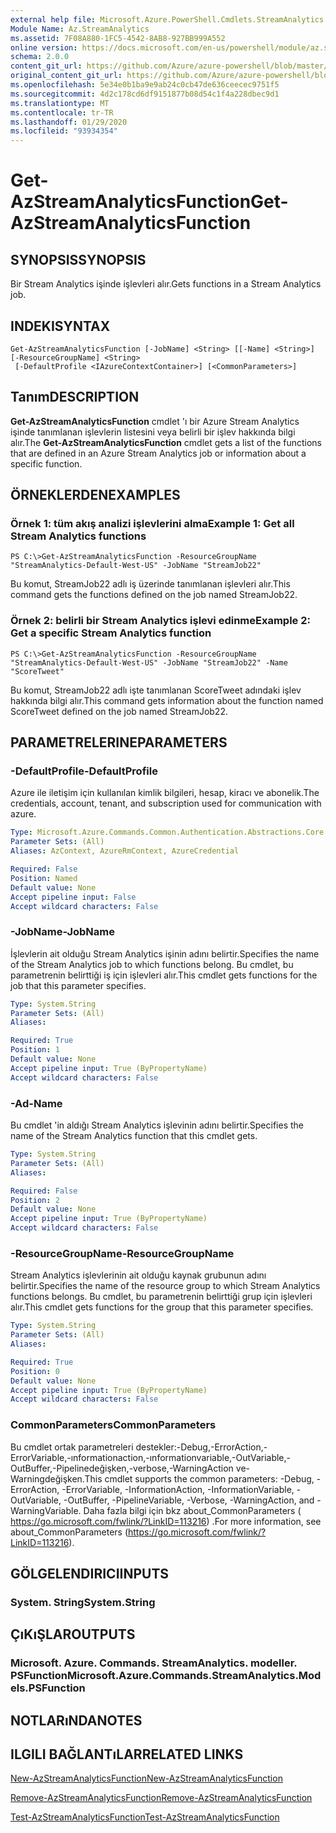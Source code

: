 ```yaml
---
external help file: Microsoft.Azure.PowerShell.Cmdlets.StreamAnalytics.dll-Help.xml
Module Name: Az.StreamAnalytics
ms.assetid: 7F08A880-1FC5-4542-8AB8-927BB999A552
online version: https://docs.microsoft.com/en-us/powershell/module/az.streamanalytics/get-azstreamanalyticsfunction
schema: 2.0.0
content_git_url: https://github.com/Azure/azure-powershell/blob/master/src/StreamAnalytics/StreamAnalytics/help/Get-AzStreamAnalyticsFunction.md
original_content_git_url: https://github.com/Azure/azure-powershell/blob/master/src/StreamAnalytics/StreamAnalytics/help/Get-AzStreamAnalyticsFunction.md
ms.openlocfilehash: 5e34e0b1ba9e9ab24c0cb47de636ceecec9751f5
ms.sourcegitcommit: 4d2c178cd6df9151877b08d54c1f4a228dbec9d1
ms.translationtype: MT
ms.contentlocale: tr-TR
ms.lasthandoff: 01/29/2020
ms.locfileid: "93934354"
---
```

# <span data-ttu-id="37c19-101">Get-AzStreamAnalyticsFunction</span><span class="sxs-lookup"><span data-stu-id="37c19-101">Get-AzStreamAnalyticsFunction</span></span>

## <span data-ttu-id="37c19-102">SYNOPSIS</span><span class="sxs-lookup"><span data-stu-id="37c19-102">SYNOPSIS</span></span>
<span data-ttu-id="37c19-103">Bir Stream Analytics işinde işlevleri alır.</span><span class="sxs-lookup"><span data-stu-id="37c19-103">Gets functions in a Stream Analytics job.</span></span>

## <span data-ttu-id="37c19-104">INDEKI</span><span class="sxs-lookup"><span data-stu-id="37c19-104">SYNTAX</span></span>

```
Get-AzStreamAnalyticsFunction [-JobName] <String> [[-Name] <String>] [-ResourceGroupName] <String>
 [-DefaultProfile <IAzureContextContainer>] [<CommonParameters>]
```

## <span data-ttu-id="37c19-105">Tanım</span><span class="sxs-lookup"><span data-stu-id="37c19-105">DESCRIPTION</span></span>
<span data-ttu-id="37c19-106">**Get-AzStreamAnalyticsFunction** cmdlet 'ı bir Azure Stream Analytics işinde tanımlanan işlevlerin listesini veya belirli bir işlev hakkında bilgi alır.</span><span class="sxs-lookup"><span data-stu-id="37c19-106">The **Get-AzStreamAnalyticsFunction** cmdlet gets a list of the functions that are defined in an Azure Stream Analytics job or information about a specific function.</span></span>

## <span data-ttu-id="37c19-107">ÖRNEKLERDEN</span><span class="sxs-lookup"><span data-stu-id="37c19-107">EXAMPLES</span></span>

### <span data-ttu-id="37c19-108">Örnek 1: tüm akış analizi işlevlerini alma</span><span class="sxs-lookup"><span data-stu-id="37c19-108">Example 1: Get all Stream Analytics functions</span></span>
```
PS C:\>Get-AzStreamAnalyticsFunction -ResourceGroupName "StreamAnalytics-Default-West-US" -JobName "StreamJob22"
```

<span data-ttu-id="37c19-109">Bu komut, StreamJob22 adlı iş üzerinde tanımlanan işlevleri alır.</span><span class="sxs-lookup"><span data-stu-id="37c19-109">This command gets the functions defined on the job named StreamJob22.</span></span>

### <span data-ttu-id="37c19-110">Örnek 2: belirli bir Stream Analytics işlevi edinme</span><span class="sxs-lookup"><span data-stu-id="37c19-110">Example 2: Get a specific Stream Analytics function</span></span>
```
PS C:\>Get-AzStreamAnalyticsFunction -ResourceGroupName "StreamAnalytics-Default-West-US" -JobName "StreamJob22" -Name "ScoreTweet"
```

<span data-ttu-id="37c19-111">Bu komut, StreamJob22 adlı işte tanımlanan ScoreTweet adındaki işlev hakkında bilgi alır.</span><span class="sxs-lookup"><span data-stu-id="37c19-111">This command gets information about the function named ScoreTweet defined on the job named StreamJob22.</span></span>

## <span data-ttu-id="37c19-112">PARAMETRELERINE</span><span class="sxs-lookup"><span data-stu-id="37c19-112">PARAMETERS</span></span>

### <span data-ttu-id="37c19-113">-DefaultProfile</span><span class="sxs-lookup"><span data-stu-id="37c19-113">-DefaultProfile</span></span>
<span data-ttu-id="37c19-114">Azure ile iletişim için kullanılan kimlik bilgileri, hesap, kiracı ve abonelik.</span><span class="sxs-lookup"><span data-stu-id="37c19-114">The credentials, account, tenant, and subscription used for communication with azure.</span></span>

```yaml
Type: Microsoft.Azure.Commands.Common.Authentication.Abstractions.Core.IAzureContextContainer
Parameter Sets: (All)
Aliases: AzContext, AzureRmContext, AzureCredential

Required: False
Position: Named
Default value: None
Accept pipeline input: False
Accept wildcard characters: False
```

### <span data-ttu-id="37c19-115">-JobName</span><span class="sxs-lookup"><span data-stu-id="37c19-115">-JobName</span></span>
<span data-ttu-id="37c19-116">İşlevlerin ait olduğu Stream Analytics işinin adını belirtir.</span><span class="sxs-lookup"><span data-stu-id="37c19-116">Specifies the name of the Stream Analytics job to which functions belong.</span></span>
<span data-ttu-id="37c19-117">Bu cmdlet, bu parametrenin belirttiği iş için işlevleri alır.</span><span class="sxs-lookup"><span data-stu-id="37c19-117">This cmdlet gets functions for the job that this parameter specifies.</span></span>

```yaml
Type: System.String
Parameter Sets: (All)
Aliases:

Required: True
Position: 1
Default value: None
Accept pipeline input: True (ByPropertyName)
Accept wildcard characters: False
```

### <span data-ttu-id="37c19-118">-Ad</span><span class="sxs-lookup"><span data-stu-id="37c19-118">-Name</span></span>
<span data-ttu-id="37c19-119">Bu cmdlet 'in aldığı Stream Analytics işlevinin adını belirtir.</span><span class="sxs-lookup"><span data-stu-id="37c19-119">Specifies the name of the Stream Analytics function that this cmdlet gets.</span></span>

```yaml
Type: System.String
Parameter Sets: (All)
Aliases:

Required: False
Position: 2
Default value: None
Accept pipeline input: True (ByPropertyName)
Accept wildcard characters: False
```

### <span data-ttu-id="37c19-120">-ResourceGroupName</span><span class="sxs-lookup"><span data-stu-id="37c19-120">-ResourceGroupName</span></span>
<span data-ttu-id="37c19-121">Stream Analytics işlevlerinin ait olduğu kaynak grubunun adını belirtir.</span><span class="sxs-lookup"><span data-stu-id="37c19-121">Specifies the name of the resource group to which Stream Analytics functions belongs.</span></span>
<span data-ttu-id="37c19-122">Bu cmdlet, bu parametrenin belirttiği grup için işlevleri alır.</span><span class="sxs-lookup"><span data-stu-id="37c19-122">This cmdlet gets functions for the group that this parameter specifies.</span></span>

```yaml
Type: System.String
Parameter Sets: (All)
Aliases:

Required: True
Position: 0
Default value: None
Accept pipeline input: True (ByPropertyName)
Accept wildcard characters: False
```

### <span data-ttu-id="37c19-123">CommonParameters</span><span class="sxs-lookup"><span data-stu-id="37c19-123">CommonParameters</span></span>
<span data-ttu-id="37c19-124">Bu cmdlet ortak parametreleri destekler:-Debug,-ErrorAction,-ErrorVariable,-ınformationaction,-ınformationvariable,-OutVariable,-OutBuffer,-Pipelinedeğişken,-verbose,-WarningAction ve-Warningdeğişken.</span><span class="sxs-lookup"><span data-stu-id="37c19-124">This cmdlet supports the common parameters: -Debug, -ErrorAction, -ErrorVariable, -InformationAction, -InformationVariable, -OutVariable, -OutBuffer, -PipelineVariable, -Verbose, -WarningAction, and -WarningVariable.</span></span> <span data-ttu-id="37c19-125">Daha fazla bilgi için bkz about_CommonParameters ( https://go.microsoft.com/fwlink/?LinkID=113216) .</span><span class="sxs-lookup"><span data-stu-id="37c19-125">For more information, see about_CommonParameters (https://go.microsoft.com/fwlink/?LinkID=113216).</span></span>

## <span data-ttu-id="37c19-126">GÖLGELENDIRICI</span><span class="sxs-lookup"><span data-stu-id="37c19-126">INPUTS</span></span>

### <span data-ttu-id="37c19-127">System. String</span><span class="sxs-lookup"><span data-stu-id="37c19-127">System.String</span></span>

## <span data-ttu-id="37c19-128">ÇıKıŞLAR</span><span class="sxs-lookup"><span data-stu-id="37c19-128">OUTPUTS</span></span>

### <span data-ttu-id="37c19-129">Microsoft. Azure. Commands. StreamAnalytics. modeller. PSFunction</span><span class="sxs-lookup"><span data-stu-id="37c19-129">Microsoft.Azure.Commands.StreamAnalytics.Models.PSFunction</span></span>

## <span data-ttu-id="37c19-130">NOTLARıNDA</span><span class="sxs-lookup"><span data-stu-id="37c19-130">NOTES</span></span>

## <span data-ttu-id="37c19-131">ILGILI BAĞLANTıLAR</span><span class="sxs-lookup"><span data-stu-id="37c19-131">RELATED LINKS</span></span>

[<span data-ttu-id="37c19-132">New-AzStreamAnalyticsFunction</span><span class="sxs-lookup"><span data-stu-id="37c19-132">New-AzStreamAnalyticsFunction</span></span>](./New-AzStreamAnalyticsFunction.md)

[<span data-ttu-id="37c19-133">Remove-AzStreamAnalyticsFunction</span><span class="sxs-lookup"><span data-stu-id="37c19-133">Remove-AzStreamAnalyticsFunction</span></span>](./Remove-AzStreamAnalyticsFunction.md)

[<span data-ttu-id="37c19-134">Test-AzStreamAnalyticsFunction</span><span class="sxs-lookup"><span data-stu-id="37c19-134">Test-AzStreamAnalyticsFunction</span></span>](./Test-AzStreamAnalyticsFunction.md)


